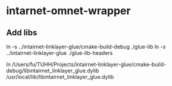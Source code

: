 # intarnet-omnet-wrapper


## Add libs 
ln -s ../intairnet-linklayer-glue/cmake-build-debug ./glue-lib
ln -s ../intairnet-linklayer-glue ./glue-lib-headers


ln /Users/fu/TUHH/Projects/intairnet-linklayer-glue/cmake-build-debug/libintairnet_linklayer_glue.dylib /usr/local/lib/libintairnet_linklayer_glue.dylib

